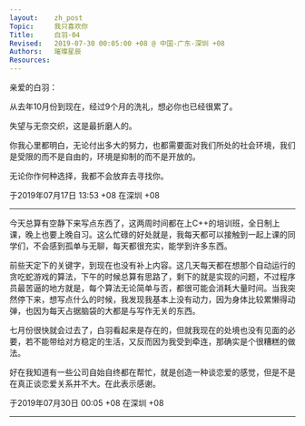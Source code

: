 ```yaml
---
layout:    zh_post
Topic:     我只喜欢你
Title:     白羽-04
Revised:   2019-07-30 00:05:00 +08 @ 中国-广东-深圳 +08
Authors:   璀璨星辰
Resources:
---
```


亲爱的白羽：

从去年10月份到现在，经过9个月的洗礼，想必你也已经很累了。

失望与无奈交织，这是最折磨人的。

你我心里都明白，无论付出多大的努力，也都需要面对我们所处的社会环境，我们是受限的而不是自由的，环境是抑制的而不是开放的。

无论你作何种选择，我都不会放弃去寻找你。

于2019年07月17日 13:53 +08 在深圳 +08

--------------------------------------------------------------------------------

今天总算有空静下来写点东西了，这两周时间都在上C++的培训班，全日制上课，晚上也要上晚自习。这么忙碌的好处就是，我每天都可以接触到一起上课的同学们，不会感到孤单与无聊，每天都很充实，能学到许多东西。

前些天定下的关键字，到现在也没有补上内容。这几天每天都在想那个自动运行的贪吃蛇游戏的算法，下午的时候总算有思路了，剩下的就是实现的问题，不过程序员最苦逼的地方就是，每个算法无论简单与否，都很可能会消耗大量时间。当我突然停下来，想写点什么的时候，我发现我基本上没有动力，因为身体比较累懒得动弹，也因为每天占据脑袋的大都是与写作无关的东西。

七月份很快就会过去了，白羽看起来是存在的，但就我现在的处境也没有见面的必要，若不能带给对方稳定的生活，又反而因为我受到牵连，那确实是个很糟糕的做法。

好在我知道有一些公司自始自终都在帮忙，就是创造一种谈恋爱的感觉，但是不是在真正谈恋爱关系并不大。在此表示感谢。

于2019年07月30日 00:05 +08 在深圳 +08

--------------------------------------------------------------------------------
